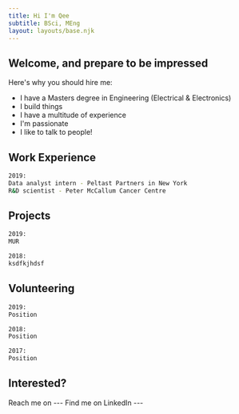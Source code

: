 ```yaml
---
title: Hi I'm Qee
subtitle: BSci, MEng
layout: layouts/base.njk
---
```



## Welcome, and prepare to be impressed

Here's why you should hire me:
- I have a Masters degree in Engineering (Electrical & Electronics)
- I build things
- I have a multitude of experience
- I'm passionate
- I like to talk to people!

## Work Experience

```bash
2019: 
Data analyst intern - Peltast Partners in New York
R&D scientist - Peter McCallum Cancer Centre 
```

## Projects

```bash
2019: 
MUR

2018:
ksdfkjhdsf
```

## Volunteering

```bash
2019: 
Position

2018:
Position

2017:
Position

```

## Interested?

Reach me on ---
Find me on LinkedIn ---






